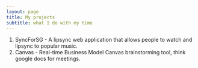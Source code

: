 ```yaml
---
layout: page
title: My projects
subtitle: what I do with my time
---
```


1. SyncForSG - A lipsync web application that allows people to watch and lipsync to popular music.
2. Canvas - Real-time Business Model Canvas brainstorming tool, think google docs for meetings.